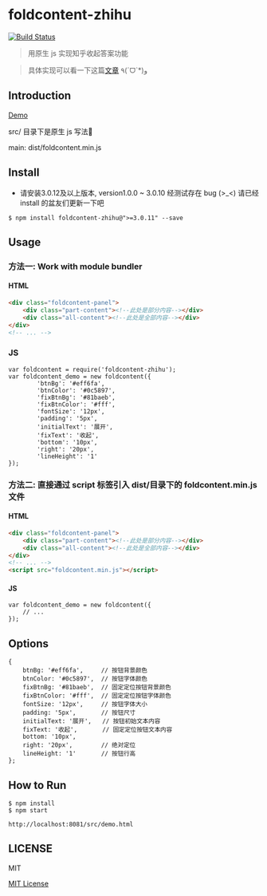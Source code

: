 # foldcontent-zhihu

[![Build Status](https://img.shields.io/travis/luyilin/foldcontent-zhihu.svg?style=flat)](https://travis-ci.org/luyilin/foldcontent-zhihu)


> 用原生 js 实现知乎收起答案功能

> 具体实现可以看一下这篇[文章](https://segmentfault.com/a/1190000007503399) ٩(ˊᗜˋ*)و

## Introduction

[Demo](https://luyilin.github.io/foldcontent-zhihu/src/demo.html)

src/ 目录下是原生 js 写法🌰

main: dist/foldcontent.min.js


## Install

* 请安装3.0.12及以上版本, version1.0.0 ~ 3.0.10 经测试存在 bug (>_<) 请已经 install 的盆友们更新一下吧

```
$ npm install foldcontent-zhihu@">=3.0.11" --save
```


## Usage

### 方法一: Work with module bundler

#### HTML

```HTML
<div class="foldcontent-panel">
    <div class="part-content"><!--此处是部分内容--></div>
    <div class="all-content"><!--此处是全部内容--></div>
</div>
<!-- ... -->
```

### JS

```
var foldcontent = require('foldcontent-zhihu');
var foldcontent_demo = new foldcontent({
        'btnBg': '#eff6fa',
        'btnColor': '#0c5897',
        'fixBtnBg': '#81baeb',
        'fixBtnColor': '#fff',
        'fontSize': '12px',
        'padding': '5px',
        'initialText': '展开',
        'fixText': '收起',
        'bottom': '10px',
        'right': '20px',
        'lineHeight': '1'
});
```

### 方法二: 直接通过 script 标签引入 dist/目录下的 foldcontent.min.js 文件

#### HTML

```HTML
<div class="foldcontent-panel">
    <div class="part-content"><!--此处是部分内容--></div>
    <div class="all-content"><!--此处是全部内容--></div>
</div>
<!-- ... -->
<script src="foldcontent.min.js"></script>
```

#### JS

```JS
var foldcontent_demo = new foldcontent({
    // ...
});
```


## Options

```JS
{
    btnBg: '#eff6fa',     // 按钮背景颜色
    btnColor: '#0c5897',  // 按钮字体颜色
    fixBtnBg: '#81baeb',  // 固定定位按钮背景颜色
    fixBtnColor: '#fff',  // 固定定位按钮字体颜色
    fontSize: '12px',     // 按钮字体大小
    padding: '5px',       // 按钮尺寸
    initialText: '展开',   // 按钮初始文本内容
    fixText: '收起',       // 固定定位按钮文本内容
    bottom: '10px',       
    right: '20px',        // 绝对定位
    lineHeight: '1'       // 按钮行高
};
```

## How to Run 

```
$ npm install
$ npm start

http://localhost:8081/src/demo.html
```

## LICENSE

MIT

[MIT License](https://github.com/luyilin/foldcontent-zhihu/blob/master/LICENSE)
